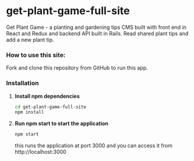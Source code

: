 # get-plant-game-full-site
Get Plant Game - a planting and gardening tips CMS built with front end in React and Redux and backend API built in Rails. Read shared plant tips and add a new plant tip.

### How to use this site:
Fork and clone this repository from GitHub to run this app.

### Installation
1. **Install npm dependencies**
   ```sh
   cd get-plant-game-full-site
   npm install
   ```
2. **Run npm start to start the application**
   ```sh
   npm start
   ```
   this runs the application at port 3000 and you can access it from http://localhost:3000
